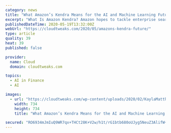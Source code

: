 ```yaml
---
category: news
title: "What Amazon’s Kendra Means for the AI and Machine Learning Future"
excerpt: "What Is Amazon Kendra? Amazon hopes to tackle enterprise search with Kendra. It’s a tool that offers suggested answers above the main group of results"
publishedDateTime: 2020-05-19T13:32:00Z
webUrl: "https://cloudtweaks.com/2020/05/amazons-kendra-future/"
type: article
quality: 39
heat: 39
published: false

provider:
  name: Cloud
  domain: cloudtweaks.com

topics:
  - AI in Finance
  - AI

images:
  - url: "https://cloudtweaks.com/wp-content/uploads/2020/02/KaylaMatthews.jpg"
    width: 734
    height: 734
    title: "What Amazon’s Kendra Means for the AI and Machine Learning Future"

secured: "RO6934mJmIuQ9WR7qx+THCt28K+V2w/h1t/rG1btb680oUJyg5NeuZ3AlifW+oNQ1EFV2Yvf5Uhl5HpCm1NYinWRFJbDM3zTbSMYrnL3PKVJCbaBSRsY7BhrP9GuSW+tMCVHerp3bOJy0/bxNiKmeRy5rETRSRJrYRhmfWfenMpv4CqXfdF+Dp9bc96WBgFfghaiH9PLgovr5BTHmquvyNIzAYwrF+LKh3wqNfxiG8hg2FJGfuP+eypwGEYYz4mx1vZd4E4HjISaf/Gwc6h9YmZSHk6EuPqiNbMi9NHPI2LXKS6xqZ1bEmDUp4NnMgW7Md0oQcb/51fK8aDAwaJjmwh9KcEs5PMKSjjcwKYpq2DZl98kd3N5eLnhlMAj31wbnPvndGrBv5ZyUCeJ45ciW7UweX17AsWG17wWiZMox7RDWaT5jRQNuwDnESa9QOZ82aef0KedKXt6Yzps/X3w3bFNJu4Qz2X5ffikpZ4wUfs=;0HlAHKrUe++ZqdkY3DFEjw=="
---
```


